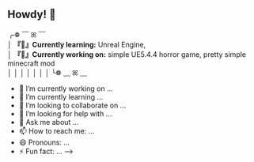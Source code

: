 ## Howdy! 💜

╭❁ ﹋ ꕤ ﹋<br />
│ **『**🧠**』Currently learning:** Unreal Engine, <br />
│ **『**🧠**』Currently working on:** simple UE5.4.4 horror game, pretty simple minecraft mod <br />
│‎
│
│ 
│ 
│ 
│ 
│
╰❁ ﹏ ꕤ ﹏

- 🔭 I’m currently working on ...
- 🌱 I’m currently learning ...
- 👯 I’m looking to collaborate on ...
- 🤔 I’m looking for help with ...
- 💬 Ask me about ...
- 📫 How to reach me: ...
- 😄 Pronouns: ...
- ⚡ Fun fact: ...
-->
